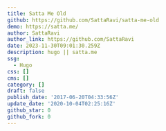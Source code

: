 ```yaml
---
title: Satta Me Old
github: https://github.com/SattaRavi/satta-me-old
demo: https://satta.me/
author: SattaRavi
author_link: https://github.com/SattaRavi
date: 2023-11-30T09:01:30.259Z
description: hugo || satta.me
ssg:
  - Hugo
css: []
cms: []
category: []
draft: false
publish_date: '2017-06-20T04:33:56Z'
update_date: '2020-10-04T02:25:16Z'
github_star: 0
github_fork: 0
---
```

